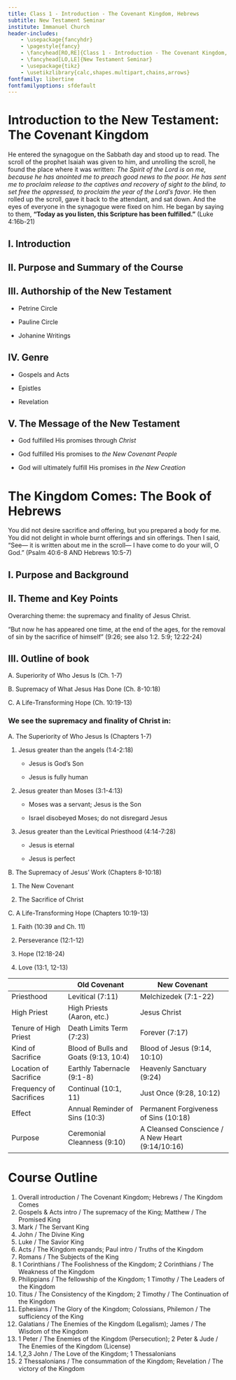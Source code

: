 ```yaml
---
title: Class 1 - Introduction - The Covenant Kingdom, Hebrews
subtitle: New Testament Seminar
institute: Immanuel Church
header-includes:
    - \usepackage{fancyhdr}
    - \pagestyle{fancy}
    - \fancyhead[RO,RE]{Class 1 - Introduction - The Covenant Kingdom, Hebrews}
    - \fancyhead[LO,LE]{New Testament Seminar}
    - \usepackage{tikz}
    - \usetikzlibrary{calc,shapes.multipart,chains,arrows}
fontfamily: libertine
fontfamilyoptions: sfdefault
---
```


# Introduction to the New Testament: The Covenant Kingdom

He entered the synagogue on the Sabbath day and stood up to read. The scroll of the prophet Isaiah was given to him, and unrolling the scroll, he found the place where it was written: *The Spirit of the Lord is on me, because he has anointed me to preach good news to the poor. He has sent me to proclaim release to the captives and recovery of sight to the blind, to set free the oppressed, to proclaim the year of the Lord’s favor*. He then rolled up the scroll, gave it back to the attendant, and sat down. And the eyes of everyone in the synagogue were fixed on him. He began by saying to them, __“Today as you listen, this Scripture has been fulfilled.”__ (Luke 4:16b-21)

## I.  Introduction

## II.  Purpose and Summary of the Course

## III.  Authorship of the New Testament

- Petrine Circle

- Pauline Circle

- Johanine Writings

## IV. Genre

- Gospels and Acts

- Epistles

- Revelation

## V. The Message of the New Testament

- God fulfilled His promises through *Christ*

- God fulfilled His promises to *the New Covenant People*

- God will ultimately fulfill His promises in *the New Creation*

# The Kingdom Comes: The Book of Hebrews

You did not desire sacrifice and offering, but you prepared a body for me. You did not delight in whole burnt offerings and sin offerings. Then I said, “See— it is written about me in the scroll— I have come to do your will, O God.” (Psalm 40:6-8 AND Hebrews 10:5-7)

## I.  Purpose and Background

## II. Theme and Key Points

Overarching theme: the supremacy and finality of Jesus Christ.  

 “But now he has appeared one time, at the end of the ages, for the removal of sin by the sacrifice of himself”
(9:26; see also 1:2. 5:9; 12:22-24)

## III. Outline of book

A. Superiority of Who Jesus Is (Ch. 1-7)

B. Supremacy of What Jesus Has Done (Ch. 8-10:18)

C. A Life-Transforming Hope (Ch. 10:19-13)

### We see the supremacy and finality of Christ in:

A. The Superiority of Who Jesus Is (Chapters 1-7)

   1. Jesus greater than the angels (1:4-2:18)

      - Jesus is God’s Son

      - Jesus is fully human

   2. Jesus greater than Moses (3:1-4:13)

      - Moses was a servant; Jesus is the Son

      - Israel disobeyed Moses; do not disregard Jesus

   3. Jesus greater than the Levitical Priesthood (4:14-7:28)

      - Jesus is eternal

      - Jesus is perfect

B. The Supremacy of Jesus’ Work (Chapters 8-10:18)

   1. The New Covenant

   2. The Sacrifice of Christ

C. A Life-Transforming Hope (Chapters 10:19-13)

   1. Faith (10:39 and Ch. 11)

   2. Perseverance (12:1-12)

   3. Hope (12:18-24)

   4. Love (13:1, 12-13)

|                         | Old Covenant                          | New Covenant                                     |
|-------------------------|---------------------------------------|--------------------------------------------------|
| Priesthood              | Levitical (7:11)                      | Melchizedek (7:1-22)                             |
| High Priest             | High Priests (Aaron, etc.)            | Jesus Christ                                     |
| Tenure of High Priest   | Death Limits Term (7:23)              | Forever (7:17)                                   |
| Kind of Sacrifice       | Blood of Bulls and Goats (9:13, 10:4) | Blood of Jesus (9:14, 10:10)                     |
| Location of Sacrifice   | Earthly Tabernacle (9:1-8)            | Heavenly Sanctuary (9:24)                        |
| Frequency of Sacrifices | Continual (10:1, 11)                  | Just Once (9:28, 10:12)                          |
| Effect                  | Annual Reminder of Sins (10:3)        | Permanent Forgiveness of Sins (10:18)            |
| Purpose                 | Ceremonial Cleanness (9:10)           | A Cleansed Conscience / A New Heart (9:14/10:16) |

# Course Outline

1. Overall introduction / The Covenant Kingdom;
   Hebrews / The Kingdom Comes
2. Gospels & Acts intro / The supremacy of the King;
   Matthew / The Promised King
3. Mark / The Servant King
4. John / The Divine King
5. Luke / The Savior King
6. Acts / The Kingdom expands;
   Paul intro / Truths of the Kingdom
7. Romans / The Subjects of the King
8. 1 Corinthians / The Foolishness of the Kingdom;
   2 Corinthians / The Weakness of the Kingdom
9. Philippians / The fellowship of the Kingdom;
   1 Timothy / The Leaders of the Kingdom
10. Titus / The Consistency of the Kingdom;
    2 Timothy / The Continuation of the Kingdom
11. Ephesians / The Glory of the Kingdom;
    Colossians, Philemon / The sufficiency of the King
12. Galatians / The Enemies of the Kingdom (Legalism);
    James / The Wisdom of the Kingdom
13. 1 Peter / The Enemies of the Kingdom (Persecution);
    2 Peter & Jude / The Enemies of the Kingdom (License)
14. 1,2,3 John / The Love of the Kingdom;
    1 Thessalonians
15. 2 Thessalonians / The consummation of the Kingdom;
    Revelation / The victory of the Kingdom
